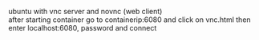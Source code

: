 ubuntu with vnc server and novnc (web client)  
after starting container go to containerip:6080 and click on vnc.html then enter localhost:6080, password and connect  
